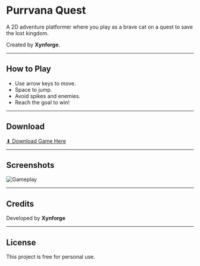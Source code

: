 # Purrvana Quest
A 2D adventure platformer where you play as a brave cat on a quest to save the lost kingdom.  

Created by **Xynforge**.

---

## How to Play
- Use arrow keys to move.  
- Space to jump.  
- Avoid spikes and enemies. 
- Reach the goal to win!  

---

## Download  
[⬇ Download Game Here](https://drive.google.com/file/d/1lOj0_RnQ9Y39hX-J5TsegG6bGmfyRBDn/view?usp=sharing)

---

## Screenshots  
![Gameplay](screenshot.png)

---

## Credits  
Developed by **Xynforge**

---

## License  
This project is free for personal use.
